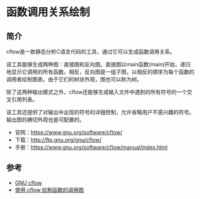 # 函数调用关系绘制

## 简介

cflow是一款静态分析C语言代码的工具，通过它可以生成函数调用关系。

该工具能够生成两种图：直接图和反向图。直接图以main函数(main)开始，递归地显示它调用的所有函数。相反，反向图是一组子图，以相反的顺序为每个函数的调用者绘制图表。由于它们的树状外观，图也可以称为树。

除了这两种输出模式之外，cflow还能够生成输入文件中遇到的所有符号的一个交叉引用列表。

该工具还提供了对输出中出现的符号的详细控制，允许省略用户不感兴趣的符号。输出图的确切外观也是可配置的。

- 官网：https://www.gnu.org/software/cflow/
- 下载：http://ftp.gnu.org/gnu/cflow/
- 手册：https://www.gnu.org/software/cflow/manual/index.html


## 参考

- [GNU cflow](https://www.gnu.org/software/cflow/)
- [使用 cflow 绘制函数的调用图](https://blog.csdn.net/qq_23599965/article/details/88839012)
